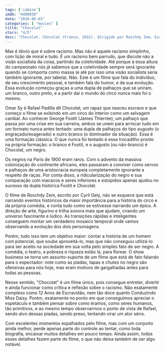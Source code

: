 ```yaml
---
tags: ['cabine']
imdb: "4400038"
date: "2016-06-03"
categories: [ "movies" ]
title: "Chocolat"
stars: "4/5"
desc: "Chocolat. Chocolat (France, 2015). Dirigido por Roschdy Zem. Escrito por Cyril Gely, Olivier Gorce, Gérard Noiriel, Roschdy Zem. Com Omar Sy, James Thierrée, Clotilde Hesme, Olivier Gourmet, Frédéric Pierrot, Noémie Lvovsky, Alice de Lencquesaing, Alex Descas, Olivier Rabourdin."
---
```

Mas é óbvio que é sobre racismo. Mas não é aquele racismo simplinho, com lição de moral e tudo. É um racismo bem parrudo, que discute não a visão socialista da coisa, partindo da coletividade. Até porque à essa altura do campeonato nós já sabemos que a coletividade sempre será ignorante quando se comporta como massa (e até por isso uma visão socialista seria também ignorante, por tabela). Não. Este é um filme que fala do indivíduo, de seu crescimento pessoal, e também fala do humor, e da sua evolução. Essa evolução começou graças a uma dupla de palhaços que se uniram, um branco, outro preto, e a partir daí o mundo do circo nunca mais foi o mesmo.

Omar Sy é Rafael Padilla dit Chocolat, um rapaz que nasceu escravo e que começo o filme se exibindo em um circo do interior como um selvagem canibal. Ao conhecer George Footit (James Thierrée), um palhaço que passa por uma crise em sua carreira, ambos se unem para arriscar tudo em um formato nunca antes tentado: uma dupla de palhaços do tipo augusto (o engraçado/exagerado) e outro branco (o dominador da situação). Essa é uma formação clássica. O que nunca foi tentado é esse trocadilho pronto na própria formação: o branco é Footit, e o augusto (ou não-branco) é Chocolat, um negro.

Os negros na Paris de 1900 eram raros. Com o advento da massiva colonização do continente africano, eles passaram a conviver como servos e palhaços de uma aristocracia europeia completamente ignorante a respeito de raças. Por conta disso, a ridicularização do negro e sua comparação com macacos e seres inferiores e estúpidos apenas ajudou no sucesso da dupla histórica Footit e Chocolat.

O filme de Roschdy Zem, escrito por Cyril Gely, não se esquece que está narrando eventos históricos da maior importância para a história do circo e da própria comédia, e conta tudo como se estivesse narrando um épico. A direção de arte, figurino e trilha sonora mais que ajudam, criando um universo fascinante e lúdico. As transições rápidas e inteligentes conseguem montar um verdadeiro mosaico temporal onde vamos observando a evolução dos dois personagens.

Porém, tudo isso tem um objetivo maior: contar a história de um homem com potencial, que soube aproveitá-lo, mas que não conseguiu utilizá-lo para ser aceito na sociedade em sua volta pelo simples fato de ser negro. A comédia, o teatro, a pobreza e riqueza estão lá, para florear. O show business se torna um assunto-suporte de um filme que está de fato falando para o espectador: note como as piadas, tapas e chutes no negro são ofensivas para nós hoje, mas eram motivos de gargalhadas antes para todas as pessoas.

Nesse sentido, "Chocolat" é um filme único, pois consegue entreter, divertir e ainda funcionar como crítica e reflexão sobre o racismo. Não exatamente complexo como 12 Anos de Escravidão, nem tão doce quanto Conduzindo Miss Daisy. Porém, exatamente no ponto em que conseguimos apreciar o espetáculo e também pensar sobre como éramos, como seres humanos, tão primitivos, e ao mesmo tempo observarmos o ponto de vista de Rafael, sendo alvo dessas piadas, sendo preso, tentando virar um ator sério.

Com excelentes momentos espalhados pelo filme, mas com um conjunto ainda melhor, perde apenas parte do controle ao tentar, como toda biografia, encaixar muitos detalhes em pouco tempo. Ainda assim, todos esses detalhes fazem parte do filme, o que não deixa também de ser algo notável.
